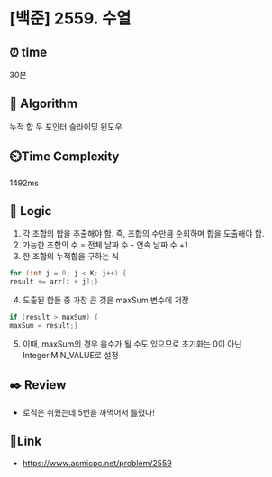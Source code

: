 # [백준] 2559. 수열
 
## ⏰  **time**
30분

## :pushpin: **Algorithm**
누적 합
두 포인터
슬라이딩 윈도우

## ⏲️**Time Complexity**
1492ms

## :round_pushpin: **Logic**
1. 각 조합의 합을 추출해야 함. 즉, 조합의 수만큼 순회하며 합을 도출해야 함.
2. 가능한 조합의 수 = 전체 날짜 수 - 연속 날짜 수 +1
3. 한 조합의 누적합을 구하는 식
```java
for (int j = 0; j < K; j++) {
result += arr[i + j];}
```

4. 도출된 합들 중 가장 큰 것을 maxSum 변수에 저장
```java
if (result > maxSum) {
maxSum = result;}
```

5. 이때, maxSum의 경우 음수가 될 수도 있으므로 초기화는 0이 아닌 Integer.MIN_VALUE로 설정 

## :black_nib: **Review**
-  로직은 쉬웠는데 5번을 까먹어서 틀렸다! 

## 📡**Link**
- https://www.acmicpc.net/problem/2559
